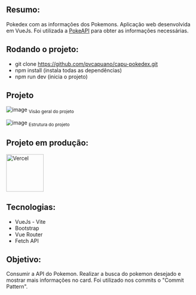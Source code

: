 ## Resumo: 

Pokedex com as informações dos Pokemons. Aplicação web desenvolvida em VueJs. Foi utilizada a <a href="https://pokeapi.co/">PokeAPI</a> para obter as informações necessárias. 

## Rodando o projeto:

* git clone https://github.com/pvcapuano/capu-pokedex.git
* npm install (instala todas as dependências)
* npm run dev (inicia o projeto)

## Projeto

![image](https://user-images.githubusercontent.com/10540844/218225236-e52793eb-d0c8-47d3-9b4b-fe78033b5c70.png)
<sub>Visão geral do projeto</sub>

![image](https://user-images.githubusercontent.com/10540844/218225315-3fd55aec-6cd9-45fc-b887-ea654065f774.png)
<sub>Estrutura do projeto</sub>

## Projeto em produção:

<p>
 <a href="https://capu-pokedex.vercel.app/" target="_blank"> 
  <img src="https://ml.globenewswire.com/Resource/Download/3a54c241-a668-4c94-9747-3d3da9da3bf2?size=2" alt="Vercel" width="100"/> 
 </a>
</p>

## Tecnologias:

* VueJs - Vite
* Bootstrap
* Vue Router
* Fetch API

## Objetivo:

Consumir a API do Pokemon. Realizar a busca do pokemon desejado e mostrar mais informações no card. Foi utilizado nos commits o "Commit Pattern". 
